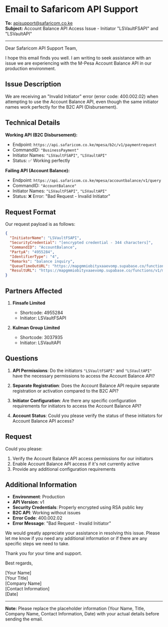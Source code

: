 # Email to Safaricom API Support

**To:** apisupport@safaricom.co.ke  
**Subject:** Account Balance API Access Issue - Initiator "LSVaultFSAPI" and "LSVaultAPI"

---

Dear Safaricom API Support Team,

I hope this email finds you well. I am writing to seek assistance with an issue we are experiencing with the M-Pesa Account Balance API in our production environment.

## Issue Description

We are receiving an "Invalid Initiator" error (error code: 400.002.02) when attempting to use the Account Balance API, even though the same initiator names work perfectly for the B2C API (Disbursement).

## Technical Details

**Working API (B2C Disbursement):**
- Endpoint: `https://api.safaricom.co.ke/mpesa/b2c/v1/paymentrequest`
- CommandID: `"BusinessPayment"`
- Initiator Names: `"LSVaultFSAPI"`, `"LSVaultAPI"`
- Status: ✅ Working perfectly

**Failing API (Account Balance):**
- Endpoint: `https://api.safaricom.co.ke/mpesa/accountbalance/v1/query`
- CommandID: `"AccountBalance"`
- Initiator Names: `"LSVaultFSAPI"`, `"LSVaultAPI"`
- Status: ❌ Error: "Bad Request - Invalid Initiator"

## Request Format

Our request payload is as follows:
```json
{
  "InitiatorName": "LSVaultFSAPI",
  "SecurityCredential": "[encrypted credential - 344 characters]",
  "CommandID": "AccountBalance",
  "PartyA": "4955284",
  "IdentifierType": "4",
  "Remarks": "balance inquiry",
  "QueueTimeOutURL": "https://mapgmmiobityxaaevomp.supabase.co/functions/v1/mpesa-balance-result",
  "ResultURL": "https://mapgmmiobityxaaevomp.supabase.co/functions/v1/mpesa-balance-result"
}
```

## Partners Affected

1. **Finsafe Limited**
   - Shortcode: 4955284
   - Initiator: LSVaultFSAPI

2. **Kulman Group Limited**
   - Shortcode: 3037935
   - Initiator: LSVaultAPI

## Questions

1. **API Permissions**: Do the initiators `"LSVaultFSAPI"` and `"LSVaultAPI"` have the necessary permissions to access the Account Balance API?

2. **Separate Registration**: Does the Account Balance API require separate registration or activation compared to the B2C API?

3. **Initiator Configuration**: Are there any specific configuration requirements for initiators to access the Account Balance API?

4. **Account Status**: Could you please verify the status of these initiators for Account Balance API access?

## Request

Could you please:
1. Verify the Account Balance API access permissions for our initiators
2. Enable Account Balance API access if it's not currently active
3. Provide any additional configuration requirements

## Additional Information

- **Environment**: Production
- **API Version**: v1
- **Security Credentials**: Properly encrypted using RSA public key
- **B2C API**: Working without issues
- **Error Code**: 400.002.02
- **Error Message**: "Bad Request - Invalid Initiator"

We would greatly appreciate your assistance in resolving this issue. Please let me know if you need any additional information or if there are any specific steps we need to take.

Thank you for your time and support.

Best regards,

[Your Name]  
[Your Title]  
[Company Name]  
[Contact Information]  
[Date]

---

**Note:** Please replace the placeholder information (Your Name, Title, Company Name, Contact Information, Date) with your actual details before sending the email.


